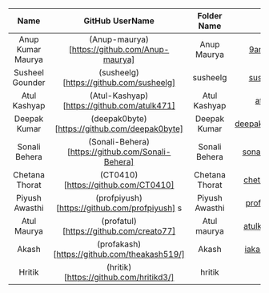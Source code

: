 |        Name        | GitHub UserName                                                |             Folder Name                 |           Email Id            |
| :----------------: | :------------------------------------------------------------: | :------------------------------------: | :---------------------------: |
|  Anup Kumar Maurya |    (Anup-maurya)[https://github.com/Anup-maurya]               |             Anup Maurya               |    9anup.maurya@gmail.com     |
|  Susheel Gounder   | (susheelg)[https://github.com/susheelg]                        |             susheelg             |    susheelg1107@gmail.com     |
|  Atul Kashyap      |    (Atul-Kashyap)[https://github.com/atulk471]                 |             Atul Kashyap              |    atulkash47@gmail.com       |
| Deepak Kumar       |  (deepak0byte)[https://github.com/deepak0byte]                 |             Deepak Kumar                | deepak.kumar.mec20@itbhu.ac.in|
| Sonali Behera      |  (Sonali-Behera)[https://github.com/Sonali-Behera]             |             Sonali Behera               |   sonalibehera.bbsr@gmail.com |                                
| Chetana Thorat  |  (CT0410)[https://github.com/CT0410]                              |             Chetana Thorat            |   chetana.thorat04@gmail.com |    
| Piyush Awasthi  |  (profpiyush)[https://github.com/profpiyush]     s                     |            Piyush Awasthi             |   profpiyush1905@gmail.com |   
| Atul Maurya  |  (profatul)[https://github.com/creato77]                          |            Atul maurya             |   atulkrmaurya007@gmail.com |  
| Akash  |  (profakash)[https://github.com/theakash519/]                          |           Akash          |   iakashmaurya09@gmail.com | 
| Hritik             |  (hritik)[https://github.com/hritikd3/]                        |           hritik          |   hritikd3@gmail.com | 

